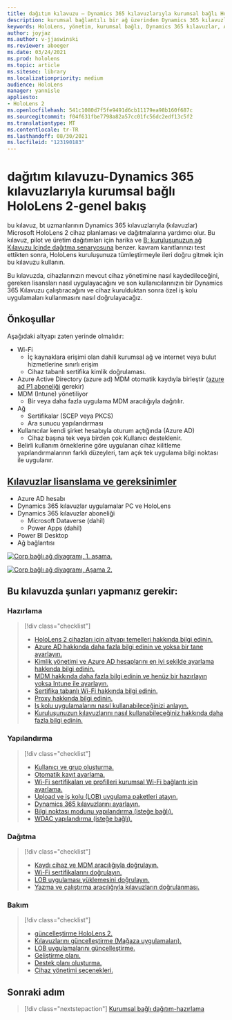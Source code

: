 ```yaml
---
title: dağıtım kılavuzu – Dynamics 365 kılavuzlarıyla kurumsal bağlı HoloLens 2-genel bakış
description: kurumsal bağlantılı bir ağ üzerinden Dynamics 365 kılavuzlarıyla HoloLens 2 cihazı kaydetmeyi öğrenin.
keywords: HoloLens, yönetim, kurumsal bağlı, Dynamics 365 kılavuzlar, AAD, Azure AD, MDM, mobil cihaz yönetimi
author: joyjaz
ms.author: v-jjaswinski
ms.reviewer: aboeger
ms.date: 03/24/2021
ms.prod: hololens
ms.topic: article
ms.sitesec: library
ms.localizationpriority: medium
audience: HoloLens
manager: yannisle
appliesto:
- HoloLens 2
ms.openlocfilehash: 541c1080d7f5fe9491d6cb11179ea98b160f687c
ms.sourcegitcommit: f04f631fbe7798a82a57cc01fc56dc2edf13c5f2
ms.translationtype: MT
ms.contentlocale: tr-TR
ms.lasthandoff: 08/30/2021
ms.locfileid: "123190183"
---
```

# <a name="deployment-guide---corporate-connected-hololens-2-with-dynamics-365-guides---overview"></a>dağıtım kılavuzu-Dynamics 365 kılavuzlarıyla kurumsal bağlı HoloLens 2-genel bakış

bu kılavuz, bt uzmanlarının Dynamics 365 kılavuzlarıyla (kılavuzlar) Microsoft HoloLens 2 cihaz planlaması ve dağıtmalarına yardımcı olur. Bu kılavuz, pilot ve üretim dağıtımları için harika ve [B: kuruluşunuzun ağ Kılavuzu Içinde dağıtma senaryosuna](/hololens/common-scenarios#scenario-b-deploy-inside-your-organizations-network) benzer. kavram kanıtlarınızı test ettikten sonra, HoloLens kuruluşunuza tümleştirmeyle ileri doğru gitmek için bu kılavuzu kullanın.

Bu kılavuzda, cihazlarınızın mevcut cihaz yönetimine nasıl kaydedileceğini, gereken lisansları nasıl uygulayacağını ve son kullanıcılarınızın bir Dynamics 365 Kılavuzu çalıştıracağını ve cihaz kurulduktan sonra özel iş kolu uygulamaları kullanmasını nasıl doğrulayacağız. 

## <a name="prerequisites"></a>Önkoşullar

Aşağıdaki altyapı zaten yerinde olmalıdır:
- Wi-Fi
    - İç kaynaklara erişimi olan dahili kurumsal ağ ve internet veya bulut hizmetlerine sınırlı erişim
    - Cihaz tabanlı sertifika kimlik doğrulaması.
- Azure Active Directory (azure ad) MDM otomatik kaydıyla birleştir ([azure ad P1 aboneliği](/azure/active-directory/fundamentals/active-directory-whatis) gerekir)
- MDM (Intune) yönetiliyor
    - Bir veya daha fazla uygulama MDM aracılığıyla dağıtılır.
- Ağ 
    - Sertifikalar (SCEP veya PKCS)
    - Ara sunucu yapılandırması
- Kullanıcılar kendi şirket hesabıyla oturum açtığında (Azure AD)
    - Cihaz başına tek veya birden çok Kullanıcı desteklenir.
- Belirli kullanım örneklerine göre uygulanan cihaz kilitleme yapılandırmalarının farklı düzeyleri, tam açık tek uygulama bilgi noktası ile uygulanır.

## <a name="guides-licensing-and-requirements"></a>[Kılavuzlar lisanslama ve gereksinimler](/dynamics365/mixed-reality/guides/requirements#licensing-and-product-requirements)

- Azure AD hesabı
- Dynamics 365 kılavuzlar uygulamalar PC ve HoloLens
- Dynamics 365 kılavuzlar aboneliği
    - Microsoft Dataverse (dahil)
    - Power Apps (dahil)
- Power BI Desktop
- Ağ bağlantısı

[![Corp bağlı ağ diyagramı, 1. aşama. ](./images/deployment-guides-revised-scenario-b-01-1.png)](./images/deployment-guides-revised-scenario-b-01-1.png#lightbox)

[![Corp bağlı ağ diyagramı, Aşama 2. ](./images/deployment-guides-revised-scenario-b-02-1.png)](./images/deployment-guides-revised-scenario-b-02-1.png#lightbox)

## <a name="in-this-guide-you-will"></a>Bu kılavuzda şunları yapmanız gerekir:
### <a name="prepare"></a>Hazırlama
> [!div class="checklist"]
>- [HoloLens 2 cihazları için altyapı temelleri hakkında bilgi edinin.](hololens2-corp-connected-prepare.md#infrastructure-essentials)
>- [Azure AD hakkında daha fazla bilgi edinin ve yoksa bir tane ayarlayın.](hololens2-corp-connected-prepare.md#azure-active-directory)
>- [Kimlik yönetimi ve Azure AD hesaplarını en iyi şekilde ayarlama hakkında bilgi edinin.](hololens2-corp-connected-prepare.md#identity-management)
>- [MDM hakkında daha fazla bilgi edinin ve henüz bir hazırlayın yoksa Intune ile ayarlayın.](hololens2-corp-connected-prepare.md#mobile-device-management)
>- [Sertifika tabanlı Wi-Fi hakkında bilgi edinin.](hololens2-corp-connected-prepare.md#certificates)
>- [Proxy hakkında bilgi edinin.](hololens2-corp-connected-prepare.md#proxy)
>- [Iş kolu uygulamalarını nasıl kullanabileceğinizi anlayın.](hololens2-corp-connected-prepare.md#line-of-business-apps)
>- [Kuruluşunuzun kılavuzlarını nasıl kullanabileceğiniz hakkında daha fazla bilgi edinin.](hololens2-corp-connected-prepare.md#guides-playbook)
### <a name="configure"></a>Yapılandırma
> [!div class="checklist"]
>- [Kullanıcı ve grup oluşturma.](hololens2-corp-connected-configure.md#azure-users-and-groups)
>- [Otomatik kayıt ayarlama.](hololens2-corp-connected-configure.md#auto-enrollment-on-hololens-2)
>- [Wi-Fi sertifikaları ve profilleri kurumsal Wi-Fi bağlantı için ayarlama.](hololens2-corp-connected-configure.md#corporate-wi-fi-connectivity)
>- [Upload ve iş kolu (LOB) uygulama paketleri atayın.](hololens2-corp-connected-configure.md#app-deployment)
>- [Dynamics 365 kılavuzlarını ayarlayın.](hololens2-corp-connected-configure.md#setup-guides-application-licenses-dataverse-and-authoring)
>- [Bilgi noktası modunu yapılandırma (isteğe bağlı).](hololens2-corp-connected-configure.md#optional-kiosk-mode)
>- [WDAC yapılandırma (isteğe bağlı).](hololens2-corp-connected-configure.md#optional-wdac)
### <a name="deploy"></a>Dağıtma
> [!div class="checklist"]
>-  [Kaydı cihaz ve MDM aracılığıyla doğrulayın.](hololens2-corp-connected-deploy.md#enrollment-validation)
>-  [Wi-Fi sertifikalarını doğrulayın.](hololens2-corp-connected-deploy.md#wi-fi-certificate-validation)
>-  [LOB uygulaması yüklemesini doğrulayın.](hololens2-corp-connected-deploy.md#validate-lob-app-install)
>-  [Yazma ve çalıştırma aracılığıyla kılavuzların doğrulanması.](hololens2-corp-connected-deploy.md#validate-dynamics-365-guides)
### <a name="maintain"></a>Bakım
> [!div class="checklist"]
>- [güncelleştirme HoloLens 2.](hololens2-corp-connected-maintain.md#update-hololens)
>- [Kılavuzlarını güncelleştirme (Mağaza uygulamaları).](hololens2-corp-connected-maintain.md#how-to-update-dynamics-365-guides-and-other-store-apps)
>- [LOB uygulamalarını güncelleştirme.](hololens2-corp-connected-maintain.md#how-to-update-lob-apps) 
>- [Geliştirme planı.](hololens2-corp-connected-maintain.md#development-plan) 
>- [Destek planı oluşturma.](hololens2-corp-connected-maintain.md#support-plan)
>- [Cihaz yönetimi seçenekleri.](hololens2-corp-connected-maintain.md#device-management)

## <a name="next-step"></a>Sonraki adım 
> [!div class="nextstepaction"]
> [Kurumsal bağlı dağıtım-hazırlama](hololens2-corp-connected-prepare.md)

